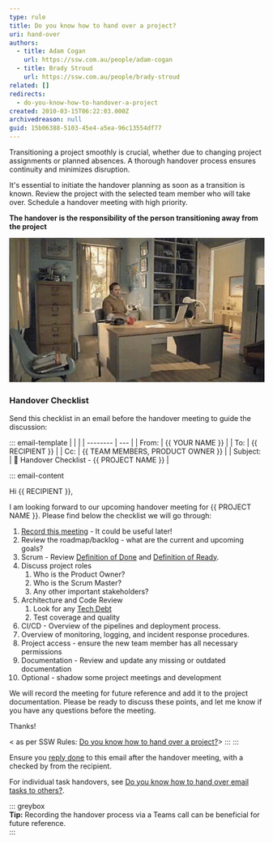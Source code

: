 ```yaml
---
type: rule
title: Do you know how to hand over a project?
uri: hand-over
authors:
  - title: Adam Cogan
    url: https://ssw.com.au/people/adam-cogan
  - title: Brady Stroud
    url: https://ssw.com.au/people/brady-stroud
related: []
redirects:
  - do-you-know-how-to-handover-a-project
created: 2010-03-15T06:22:03.000Z
archivedreason: null
guid: 15b06388-5103-45e4-a5ea-96c13554df77
---
```


Transitioning a project smoothly is crucial, whether due to changing project assignments or planned absences. A thorough handover process ensures continuity and minimizes disruption.

It's essential to initiate the handover planning as soon as a transition is known. Review the project with the selected team member who will take over. Schedule a handover meeting with high priority.

**The handover is the responsibility of the person transitioning away from the project**

![Figure: This is not how you hand over a project](handover-project.gif)

<!--endintro-->

### Handover Checklist

Send this checklist in an email before the handover meeting to guide the discussion:

::: email-template
|          |     |
| -------- | --- |
| From:    | {{ YOUR NAME }} |
| To:      | {{ RECIPIENT }} |
| Cc:      | {{ TEAM MEMBERS, PRODUCT OWNER }} |
| Subject: | 🤝 Handover Checklist - {{ PROJECT NAME }} |

::: email-content

Hi {{ RECIPIENT }},

I am looking forward to our upcoming handover meeting for {{ PROJECT NAME }}. Please find below the checklist we will go through:

1. [Record this meeting](/record-teams-meetings) - It could be useful later!
2. Review the roadmap/backlog - what are the current and upcoming goals?
3. Scrum - Review [Definition of Done](/definition-of-done) and [Definition of Ready](/have-a-definition-of-ready).
4. Discuss project roles
   1. Who is the Product Owner?
   2. Who is the Scrum Master?
   3. Any other important stakeholders?
5. Architecture and Code Review
   1. Look for any [Tech Debt](/technical-debt)
   2. Test coverage and quality
6. CI/CD - Overview of the pipelines and deployment process.
7. Overview of monitoring, logging, and incident response procedures.
8. Project access - ensure the new team member has all necessary permissions
9. Documentation - Review and update any missing or outdated documentation
10. Optional - shadow some project meetings and development

We will record the meeting for future reference and add it to the project documentation. Please be ready to discuss these points, and let me know if you have any questions before the meeting.

Thanks!

< as per SSW Rules: [Do you know how to hand over a project?](/hand-over)>
:::
:::

Ensure you [reply done](/reply-done-and-delete-the-email) to this email after the handover meeting, with a checked by from the recipient.

For individual task handovers, see [Do you know how to hand over email tasks to others?](/how-to-hand-over-tasks-to-others).

::: greybox  
**Tip:** Recording the handover process via a Teams call can be beneficial for future reference.  
:::
